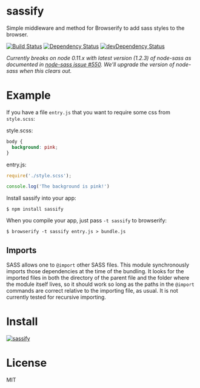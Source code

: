 # sassify #

Simple middleware and method for Browserify to add sass styles to the browser.

[![Build Status](https://travis-ci.org/call-a3/sassify.svg?branch=master)](https://travis-ci.org/call-a3/sassify) [![Dependency Status](https://david-dm.org/call-a3/sassify.svg)](https://david-dm.org/call-a3/sassify) [![devDependency Status](https://david-dm.org/call-a3/sassify/dev-status.svg)](https://david-dm.org/call-a3/sassify#info=devDependencies)

_Currently breaks on node 0.11.x with latest version (1.2.3) of node-sass as documented in [node-sass issue #550](https://github.com/sass/node-sass/issues/550). We'll upgrade the version of node-sass when this clears out._

# Example

If you have a file `entry.js` that you want to require some css from `style.scss`:

style.scss:
``` css
body {
  background: pink;
}
```

entry.js:
``` js
require('./style.scss');

console.log('The background is pink!')
```

Install sassify into your app:

```
$ npm install sassify
```

When you compile your app, just pass `-t sassify` to browserify:

```
$ browserify -t sassify entry.js > bundle.js
```

## Imports

SASS allows one to `@import` other SASS files. This module synchronously imports those dependencies at the time of the bundling. It looks for the imported files in both the directory of the parent file and the folder where the module itself lives, so it should work so long as the paths in the `@import` commands are correct relative to the importing file, as usual. It is not currently tested for recursive importing.

# Install

[![sassify](https://nodei.co/npm/sassify.png?mini=true)](https://nodei.co/npm/sassify)

# License

MIT

